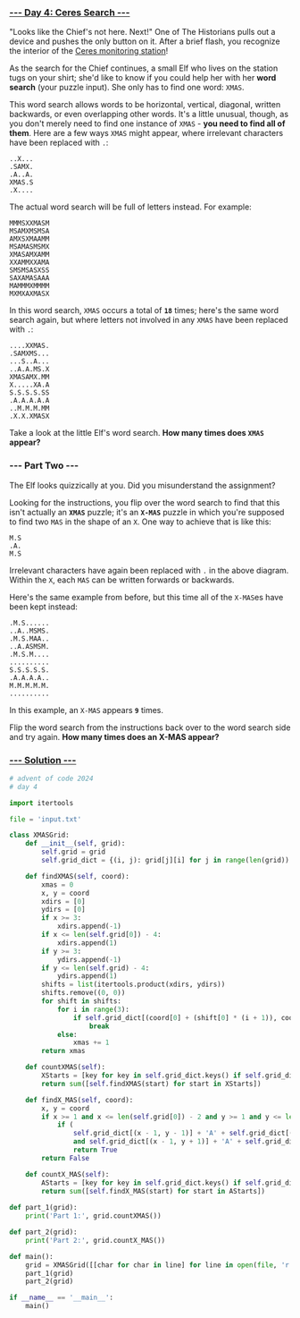 ### [--- Day 4: Ceres Search ---](https://adventofcode.com/2024/day/4)

"Looks like the Chief's not here. Next!" One of The Historians pulls out a device and pushes the only button on it. After a brief flash, you recognize the interior of the [Ceres monitoring station](https://adventofcode.com/2019/day/10)!

As the search for the Chief continues, a small Elf who lives on the station tugs on your shirt; she'd like to know if you could help her with her **word search** (your puzzle input). She only has to find one word: `XMAS`.

This word search allows words to be horizontal, vertical, diagonal, written backwards, or even overlapping other words. It's a little unusual, though, as you don't merely need to find one instance of `XMAS` - **you need to find all of them**. Here are a few ways `XMAS` might appear, where irrelevant characters have been replaced with `.`:

```
..X...
.SAMX.
.A..A.
XMAS.S
.X....
```

The actual word search will be full of letters instead. For example:

```
MMMSXXMASM
MSAMXMSMSA
AMXSXMAAMM
MSAMASMSMX
XMASAMXAMM
XXAMMXXAMA
SMSMSASXSS
SAXAMASAAA
MAMMMXMMMM
MXMXAXMASX
```

In this word search, `XMAS` occurs a total of **`18`** times; here's the same word search again, but where letters not involved in any `XMAS` have been replaced with `.`:

```
....XXMAS.
.SAMXMS...
...S..A...
..A.A.MS.X
XMASAMX.MM
X.....XA.A
S.S.S.S.SS
.A.A.A.A.A
..M.M.M.MM
.X.X.XMASX
```

Take a look at the little Elf's word search. **How many times does `XMAS` appear?**

### --- Part Two ---

The Elf looks quizzically at you. Did you misunderstand the assignment?

Looking for the instructions, you flip over the word search to find that this isn't actually an **`XMAS`** puzzle; it's an **`X-MAS`** puzzle in which you're supposed to find two `MAS` in the shape of an `X`. One way to achieve that is like this:

```
M.S
.A.
M.S
```

Irrelevant characters have again been replaced with `.` in the above diagram. Within the `X`, each `MAS` can be written forwards or backwards.

Here's the same example from before, but this time all of the `X-MAS`es have been kept instead:

```
.M.S......
..A..MSMS.
.M.S.MAA..
..A.ASMSM.
.M.S.M....
..........
S.S.S.S.S.
.A.A.A.A..
M.M.M.M.M.
..........
```

In this example, an `X-MAS` appears **`9`** times.

Flip the word search from the instructions back over to the word search side and try again. **How many times does an X-MAS appear?**

### [--- Solution ---](day-04.py)
```Python
# advent of code 2024
# day 4

import itertools

file = 'input.txt'

class XMASGrid:
    def __init__(self, grid):
        self.grid = grid
        self.grid_dict = {(i, j): grid[j][i] for j in range(len(grid)) for i in range(len(grid[j]))}

    def findXMAS(self, coord):
        xmas = 0
        x, y = coord
        xdirs = [0]
        ydirs = [0]
        if x >= 3:
            xdirs.append(-1)
        if x <= len(self.grid[0]) - 4:
            xdirs.append(1)
        if y >= 3:
            ydirs.append(-1)
        if y <= len(self.grid) - 4:
            ydirs.append(1)
        shifts = list(itertools.product(xdirs, ydirs))
        shifts.remove((0, 0))
        for shift in shifts:
            for i in range(3):
                if self.grid_dict[(coord[0] + (shift[0] * (i + 1)), coord[1] + (shift[1] * (i + 1)))] != 'XMAS'[i + 1]:
                    break
            else:
                xmas += 1
        return xmas

    def countXMAS(self):
        XStarts = [key for key in self.grid_dict.keys() if self.grid_dict[key] == 'X']
        return sum([self.findXMAS(start) for start in XStarts])

    def findX_MAS(self, coord):
        x, y = coord
        if x >= 1 and x <= len(self.grid[0]) - 2 and y >= 1 and y <= len(self.grid) - 2:
            if (
                self.grid_dict[(x - 1, y - 1)] + 'A' + self.grid_dict[(x + 1, y + 1)] in ('MAS', 'SAM') 
                and self.grid_dict[(x - 1, y + 1)] + 'A' + self.grid_dict[(x + 1, y - 1)] in ('MAS', 'SAM')):
                return True
        return False

    def countX_MAS(self):
        AStarts = [key for key in self.grid_dict.keys() if self.grid_dict[key] == 'A']
        return sum([self.findX_MAS(start) for start in AStarts])
    
def part_1(grid):
    print('Part 1:', grid.countXMAS())

def part_2(grid):
    print('Part 2:', grid.countX_MAS())

def main():
    grid = XMASGrid([[char for char in line] for line in open(file, 'r').read().splitlines()])
    part_1(grid)
    part_2(grid)

if __name__ == '__main__':
    main()
```